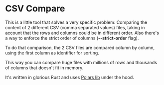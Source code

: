 # CSV Compare
This is a little tool that solves a very specific problem: Comparing the content of 2 different CSV (comma separated values) files, taking in account that the rows and columns could be in different order. Also there's a way to enforce the strict order of columns (**--strict-order** flag).

To do that comparison, the 2 CSV files are compared column by column, using the first column as identifier for sorting.

This way you can compare huge files with millions of rows and thousands of columns that doesn't fit in memory.

It's written in glorious Rust and uses [Polars lib](https://www.pola.rs/) under the hood.
